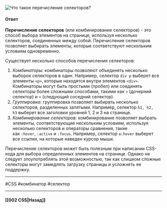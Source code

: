 ![Что такое перечисление селекторов?](https://youtu.be/VYQl2GhbCUs?t=336)

#### Ответ

**Перечисление селекторов** (или комбинирование селекторов)  - это способ выбора элементов на странице, используя несколько селекторов, соединенных между собой. Перечисление селекторов позволяет выбирать элементы, которые соответствуют нескольким условиям одновременно.

Существует несколько способов перечисления селекторов:
1. *Комбинаторы:* комбинаторы позволяют объединять несколько выборок селекторов в один. 
   Например, селектор `div p` выберет все элементы `<p>`, которые находятся внутри элементов `<div>`. Комбинаторы могут быть простыми (пробел) или соединять селекторы более сложными способами, такими как `>` (дочерний селектор) и `+` (следующий соседний селектор).
2. *Группировка:* группировка позволяет выбирать несколько селекторов, разделенных запятыми. Например, селектор `h1, h2, h3` выберет все заголовки уровней 1, 2 и 3 на странице.
3. *Комбинирование селекторов:* комбинирование позволяет выбрать элементы, соответствующие нескольким условиям, используя несколько селекторов и операторы сравнения, такие как `:hover`, `:active` и `:focus`. Например, селектор `a:hover` выберет все ссылки, на которые наведен курсор мыши.

Перечисление селекторов может быть полезным при написании CSS-кода для выбора определенных элементов на странице. Однако не следует злоупотреблять этой возможностью, так как слишком сложные селекторы могут замедлять загрузку страницы и усложнять ее поддержку.

___
#CSS #комбинатор #селектор 

___

#### [[002 CSS|Назад]]